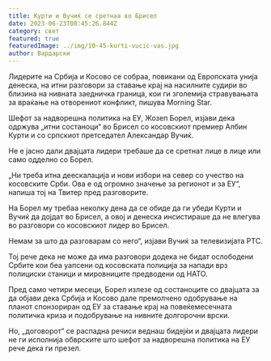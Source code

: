 ```yaml
---
title: Курти и Вучиќ се сретнаа во Брисел
date: 2023-06-23T08:45:26.844Z
category: свет
featured: true
featuredImage: ../img/10-45-kurti-vucic-vas.jpg
author: Вардарски
---
```

Лидерите на Србија и Косово се собраа, повикани од Европската унија денеска, на итни разговори за ставање крај на насилните судири во близина на нивната заедничка граница, кои ги зголемија стравувањата за враќање на отворениот конфликт, пишува Morning Star.

Шефот за надворешна политика на ЕУ, Жозеп Борел, изјави дека одржува „итни состаноци“ во Брисел со косовскиот премиер Албин Курти и со српскиот претседател Александар Вучиќ.

Не е јасно дали двајцата лидери требаше да се сретнат лице в лице или само одделно со Борел.

„Ни треба итна деескалација и нови избори на север со учество на косовските Срби. Ова е од огромно значење за регионот и за ЕУ“, напиша тој на Твитер пред разговорите.

На Борел му требаа неколку дена да се обиде да ги убеди Курти и Вучиќ да дојдат во Брисел, а овој и денеска инсистираше да не влегува во разговори со косовскиот лидер во Брисел.

Немам за што да разговарам со него“, изјави Вучиќ за телевизијата РТС.

Тој рече дека не може да има разговори додека не бидат ослободени Србите кои беа уапсени од косовската полиција за напади врз полициски станици и мировниците предводени од НАТО.

Пред само четири месеци, Борел излезе од состаноците со двајцата за да објави дека Србија и Косово дале премолчено одобрување на планот спонзориран од ЕУ за ставање крај на повеќемесечната политичка криза и подобрување на нивните долгорочни врски.

Но, „договорот“ се распадна речиси веднаш бидејќи и двајцата лидери не ги исполнија обврските што шефот за надворешна политика на ЕУ рече дека ги презел.